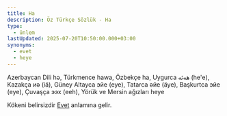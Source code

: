 ```yaml
---
title: Ha
description: Öz Türkçe Sözlük - Ha
type:
  - ünlem
lastUpdated: 2025-07-20T10:50:00.000+03:00
synonyms:
  - evet
  - heye
---
```

Azerbaycan Dili hə, Türkmence hawa, Özbekçe ha, Uygurca ھەئە (he'e), Kazakça иә (iä), Güney Altayca эйе (eye), Tatarca әйе (äye), Başkurtca эйе (eye), Çuvaşça ээх (eeh), Yörük ve Mersin ağızları heye

Kökeni belirsizdir [Evet](/sozluk/evet) anlamına gelir.
